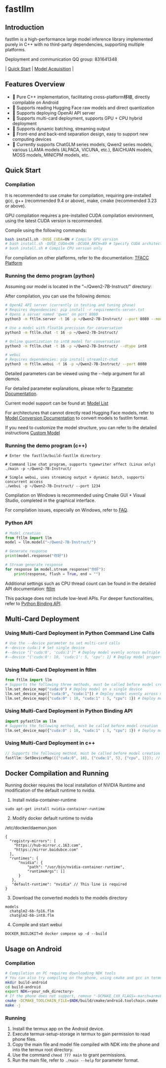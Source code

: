 # fastllm

## Introduction

fastllm is a high-performance large model inference library implemented purely in C++ with no third-party dependencies, supporting multiple platforms.

Deployment and communication QQ group: 831641348

| [Quick Start](#quick-start) | [Model Acquisition](#model-acquisition) |

## Features Overview

- 🚀 Pure C++ implementation, facilitating cross-platform移植, directly compilable on Android
- 🚀 Supports reading Hugging Face raw models and direct quantization
- 🚀 Supports deploying OpenAI API server
- 🚀 Supports multi-card deployment, supports GPU + CPU hybrid deployment
- 🚀 Supports dynamic batching, streaming output
- 🚀 Front-end and back-end separation design, easy to support new computing devices
- 🚀 Currently supports ChatGLM series models, Qwen2 series models, various LLAMA models (ALPACA, VICUNA, etc.), BAICHUAN models, MOSS models, MINICPM models, etc.

## Quick Start

### Compilation

It is recommended to use cmake for compilation, requiring pre-installed gcc, g++ (recommended 9.4 or above), make, cmake (recommended 3.23 or above).

GPU compilation requires a pre-installed CUDA compilation environment, using the latest CUDA version is recommended.

Compile using the following commands:

``` sh
bash install.sh -DUSE_CUDA=ON # Compile GPU version
# bash install.sh -DUSE_CUDA=ON -DCUDA_ARCH=89 # Specify CUDA architecture, e.g., 4090 uses architecture 89
# bash install.sh # Compile CPU version only
```

For compilation on other platforms, refer to the documentation:
[TFACC Platform](docs/tfacc.md)

### Running the demo program (python)

Assuming our model is located in the "~/Qwen2-7B-Instruct/" directory:

After compilation, you can use the following demos:

``` sh
# OpenAI API server (currently in testing and tuning phase)
# Requires dependencies: pip install -r requirements-server.txt
# Opens a server named 'qwen' on port 8080
python3 -m ftllm.server -t 16 -p ~/Qwen2-7B-Instruct/ --port 8080 --model_name qwen

# Use a model with float16 precision for conversation
python3 -m ftllm.chat -t 16 -p ~/Qwen2-7B-Instruct/ 

# Online quantization to int8 model for conversation
python3 -m ftllm.chat -t 16 -p ~/Qwen2-7B-Instruct/ --dtype int8

# webui
# Requires dependencies: pip install streamlit-chat
python3 -m ftllm.webui -t 16 -p ~/Qwen2-7B-Instruct/ --port 8080
```

Detailed parameters can be viewed using the --help argument for all demos.

For detailed parameter explanations, please refer to [Parameter Documentation](docs/english_demo_arguments.md).

Current model support can be found at: [Model List](docs/models.md)

For architectures that cannot directly read Hugging Face models, refer to [Model Conversion Documentation](docs/convert_model.md) to convert models to fastllm format.

If you need to customize the model structure, you can refer to the detailed instructions [Custom Model](docs/english_custom.md)

### Running the demo program (c++)

```
# Enter the fastllm/build-fastllm directory

# Command line chat program, supports typewriter effect (Linux only)
./main -p ~/Qwen2-7B-Instruct/

# Simple webui, uses streaming output + dynamic batch, supports concurrent access
./webui -p ~/Qwen2-7B-Instruct/ --port 1234 
```

Compilation on Windows is recommended using Cmake GUI + Visual Studio, completed in the graphical interface.

For compilation issues, especially on Windows, refer to [FAQ](docs/faq.md).

### Python API

``` python
# Model creation
from ftllm import llm
model = llm.model("~/Qwen2-7B-Instruct/")

# Generate response
print(model.response("你好"))

# Stream generate response
for response in model.stream_response("你好"):
    print(response, flush = True, end = "")
```

Additional settings such as CPU thread count can be found in the detailed API documentation: [ftllm](docs/ftllm.md)

This package does not include low-level APIs. For deeper functionalities, refer to [Python Binding API](#Python-binding-API).

## Multi-Card Deployment

### Using Multi-Card Deployment in Python Command Line Calls

``` sh
# Use the --device parameter to set multi-card calls
#--device cuda:1 # Set single device
#--device "['cuda:0', 'cuda:1']" # Deploy model evenly across multiple devices
#--device "{'cuda:0': 10, 'cuda:1': 5, 'cpu': 1} # Deploy model proportionally across multiple devices
```

### Using Multi-Card Deployment in ftllm

``` python
from ftllm import llm
# Supports the following three methods, must be called before model creation
llm.set_device_map("cuda:0") # Deploy model on a single device
llm.set_device_map(["cuda:0", "cuda:1"]) # Deploy model evenly across multiple devices
llm.set_device_map({"cuda:0" : 10, "cuda:1" : 5, "cpu": 1}) # Deploy model proportionally across multiple devices
```

### Using Multi-Card Deployment in Python Binding API

``` python
import pyfastllm as llm
# Supports the following method, must be called before model creation
llm.set_device_map({"cuda:0" : 10, "cuda:1" : 5, "cpu": 1}) # Deploy model proportionally across multiple devices
```

### Using Multi-Card Deployment in c++

``` cpp
// Supports the following method, must be called before model creation
fastllm::SetDeviceMap({{"cuda:0", 10}, {"cuda:1", 5}, {"cpu", 1}}); // Deploy model proportionally across multiple devices
```

## Docker Compilation and Running
Running docker requires the local installation of NVIDIA Runtime and modification of the default runtime to nvidia.

1. Install nvidia-container-runtime
```
sudo apt-get install nvidia-container-runtime
```

2. Modify docker default runtime to nvidia

/etc/docker/daemon.json
```
{
  "registry-mirrors": [
    "https://hub-mirror.c.163.com",
    "https://mirror.baidubce.com"
  ],
  "runtimes": {
      "nvidia": {
          "path": "/usr/bin/nvidia-container-runtime",
          "runtimeArgs": []
      }
   },
   "default-runtime": "nvidia" // This line is required
}

```

3. Download the converted models to the models directory
```
models
  chatglm2-6b-fp16.flm
  chatglm2-6b-int8.flm
```

4. Compile and start webui
```
DOCKER_BUILDKIT=0 docker compose up -d --build
```

## Usage on Android

### Compilation
``` sh
# Compilation on PC requires downloading NDK tools
# You can also try compiling on the phone, using cmake and gcc in termux (no need for NDK)
mkdir build-android
cd build-android
export NDK=<your_ndk_directory>
# If the phone does not support, remove "-DCMAKE_CXX_FLAGS=-march=armv8.2a+dotprod" (most new phones support this)
cmake -DCMAKE_TOOLCHAIN_FILE=$NDK/build/cmake/android.toolchain.cmake -DANDROID_ABI=arm64-v8a -DANDROID_PLATFORM=android-23 -DCMAKE_CXX_FLAGS=-march=armv8.2a+dotprod ..
make -j
```

### Running

1. Install the termux app on the Android device.
2. Execute termux-setup-storage in termux to gain permission to read phone files.
3. Copy the main file and model file compiled with NDK into the phone and into the termux root directory.
4. Use the command ```chmod 777 main``` to grant permissions.
5. Run the main file, refer to ```./main --help``` for parameter format.